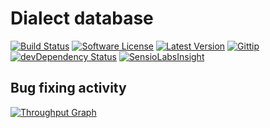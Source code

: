 Dialect database 
=======================

[![Build Status](https://travis-ci.org/Tjoosten/laravel.svg?branch=master)](https://travis-ci.org/Tjoosten/laravel)
[![Software License](https://img.shields.io/badge/license-MIT-brightgreen.svg?style=flat)](LICENSE)
[![Latest Version](https://img.shields.io/github/tag/Tjoosten/laravel.svg?style=flat&label=release)](https://github.com/tjoosten/laravel/tags)
[![Gittip](http://img.shields.io/gratipay/Tjoosten.svg)](https://www.gittip.com/Tjoosten/)
[![devDependency Status](https://img.shields.io/david/dev/Tjoosten/laravel.svg?style=flat)](https://david-dm.org/Tjoosten/laravel#info=devDependencies)
[![SensioLabsInsight](https://insight.sensiolabs.com/projects/96617297-b75d-447f-86c3-f80d280633ed/mini.png)](https://insight.sensiolabs.com/projects/96617297-b75d-447f-86c3-f80d280633ed)

## Bug fixing activity 
[![Throughput Graph](https://graphs.waffle.io/tjoosten/laravel/throughput.svg)](https://waffle.io/tjoosten/laravel/metrics)